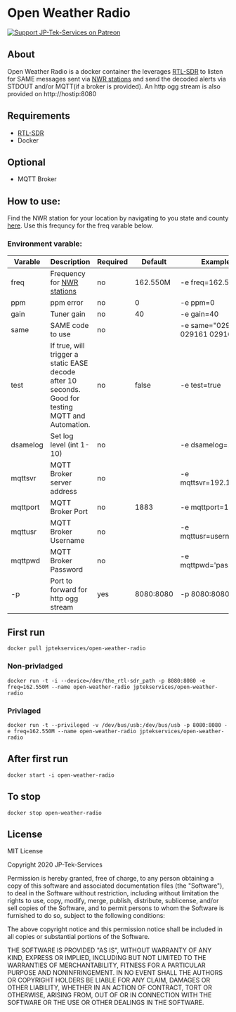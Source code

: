 # Open Weather Radio

[![Support JP-Tek-Services on Patreon][patreon-shield]][patreon]

## About

Open Weather Radio is a docker container the leverages [RTL-SDR](https://amzn.to/3au9W0J) to listen for SAME messages sent via [NWR stations](https://www.weather.gov/nwr/station_listing) and send the decoded alerts via STDOUT and/or MQTT(if a broker is provided). An http ogg stream is also provided on http://hostip:8080


## Requirements
* [RTL-SDR](https://amzn.to/3au9W0J)
* Docker

## Optional
* MQTT Broker

## How to use:
Find the NWR station for your location by navigating to you state and county [here](https://www.weather.gov/nwr/station_listing). Use this frequncy for the freq varable below.

### Environment varable:
| Varable | Description | Required | Default | Example |
| ----------- | ----------- | ----------- | ----------- | ----------- |
| freq | Frequency for [NWR stations](https://www.weather.gov/nwr/station_listing) | no | 162.550M | -e freq=162.550M |
| ppm | ppm error | no | 0 | -e ppm=0 |
| gain | Tuner gain | no | 40 | -e gain=40 |
| same | SAME code to use | no | | -e same="029165 029161 02916"|
| test | If true, will trigger a static EASE decode after 10 seconds. Good for testing MQTT and Automation. | no | false | -e test=true |
| dsamelog | Set log level (int 1-10) | no | | -e dsamelog=10 |
| mqttsvr | MQTT Broker server address | no | | -e mqttsvr=192.168.0.x |
| mqttport | MQTT Broker Port | no | 1883 | -e mqttport=1883 |
| mqttusr | MQTT Broker Username | no | | -e mqttusr=username |
| mqttpwd | MQTT Broker Password | no | | -e mqttpwd='password' |
| -p | Port to forward for http ogg stream | yes | 8080:8080 | -p 8080:8080 |



## First run
```
docker pull jptekservices/open-weather-radio
```
### Non-privladged
```
docker run -t -i --device=/dev/the_rtl-sdr_path -p 8080:8080 -e freq=162.550M --name open-weather-radio jptekservices/open-weather-radio
```
### Privlaged
```
docker run -t --privileged -v /dev/bus/usb:/dev/bus/usb -p 8080:8080 -e freq=162.550M --name open-weather-radio jptekservices/open-weather-radio
```
## After first run
```
docker start -i open-weather-radio
```
## To stop
```
docker stop open-weather-radio
```

## License

MIT License

Copyright 2020 JP-Tek-Services

Permission is hereby granted, free of charge, to any person obtaining a copy of this software and associated documentation files (the "Software"), to deal in the Software without restriction, including without limitation the rights to use, copy, modify, merge, publish, distribute, sublicense, and/or sell copies of the Software, and to permit persons to whom the Software is furnished to do so, subject to the following conditions:

The above copyright notice and this permission notice shall be included in all copies or substantial portions of the Software.

THE SOFTWARE IS PROVIDED "AS IS", WITHOUT WARRANTY OF ANY KIND, EXPRESS OR IMPLIED, INCLUDING BUT NOT LIMITED TO THE WARRANTIES OF MERCHANTABILITY, FITNESS FOR A PARTICULAR PURPOSE AND NONINFRINGEMENT. IN NO EVENT SHALL THE AUTHORS OR COPYRIGHT HOLDERS BE LIABLE FOR ANY CLAIM, DAMAGES OR OTHER LIABILITY, WHETHER IN AN ACTION OF CONTRACT, TORT OR OTHERWISE, ARISING FROM, OUT OF OR IN CONNECTION WITH THE SOFTWARE OR THE USE OR OTHER DEALINGS IN THE SOFTWARE.

[maintenance-shield]: https://img.shields.io/maintenance/yes/2020.svg
[patreon-shield]: https://jpeterson37.github.io/patreon/patreon.png
[patreon]: https://www.patreon.com/jptekservices

